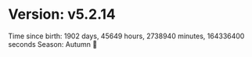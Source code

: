 # Version: v5.2.14
Time since birth: 1902 days, 45649 hours, 2738940 minutes, 164336400 seconds
Season: Autumn 🍁
